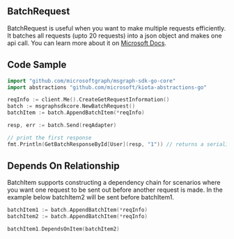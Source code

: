 ## BatchRequest

BatchRequest is useful when you want to make multiple requests efficiently. It batches all requests (upto 20 requests) into a json object and makes one api call. You can learn more about it on [Microsoft Docs](https://docs.microsoft.com/en-us/graph/json-batching). 

## Code Sample

```go
import "github.com/microsoftgraph/msgraph-sdk-go-core"
import abstractions "github.com/microsoft/kiota-abstractions-go"

reqInfo := client.Me().CreateGetRequestInformation()
batch := msgraphsdkcore.NewBatchRequest()
batchItem := batch.AppendBatchItem(*reqInfo)

resp, err := batch.Send(reqAdapter)

// print the first response
fmt.Println(GetBatchResponseById[User](resp, "1")) // returns a serialized response
```

## Depends On Relationship

BatchItem supports constructing a dependency chain for scenarios where you want one request to be sent out before another request is made. In the example below batchItem2 will be sent before batchItem1.

```go
batchItem1 := batch.AppendBatchItem(*reqInfo)
batchItem2 := batch.AppendBatchItem(*reqInfo)

batchItem1.DependsOnItem(batchItem2)
```
